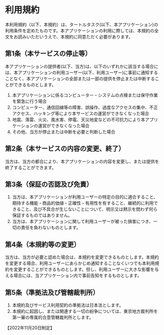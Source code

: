 # 利用規約
本利用規約（以下、本規約）は、タートルタスク(以下、本アプリケーション)の利用条件を定めたものです。本アプリケーションの利用に際しては、本規約の全文をお読みいただいうえで、本規約に同意ただく必要があります。

## 第1条（本サービスの停止等）

本アプリケーションの提供者(以下、当方)は、以下のいずれかに該当する場合には、本アプリケーションの利用ユーザー(以下、利用ユーザー)に事前に通知することなく、本アプリケーションの全部または一部の提供を停止または中断することができるものとします。

1. 本アプリケーションに係るコンピューター・システムの点検または保守作業を緊急に行う場合<br>
2. コンピューター、通信回線等の障害、誤操作、過度なアクセスの集中、不正アクセス、ハッキング等により本サービスの運営ができなくなった場合<br>
3. 地震、落雷、火災、風水害、停電、天災地変などの不可抗力により本アプリケーションの運営ができなくなった場合<br>
4. その他、当方が停止または中断を必要と判断した場合<br>

## 第2条（本サービスの内容の変更、終了）

当方は、当方の都合により、本アプリケーションの内容を変更し、または提供を終了することができます。

## 第3条（保証の否認及び免責）

1. 当方は、本アプリケーションが利用ユーザーの特定の目的に適合すること、期待する機能・商品的価値・正確性・有用性を有すること、継続的に利用できること、及び不具合が生じないことについて、明示又は黙示を問わず何ら保証するものではありません。<br>
2. 当方は、本アプリケーションに関して利用ユーザーが被った損害につき、一切の責任を負わないものとします。<br>

## 第4条（本規約等の変更）

当方は、当方が必要と認めた場合は、本規約を変更できるものとします。本規約を変更する場合、利用ユーザーにあらかじめ通知することなくいつでも本利用規約を変更することができるものとします。但し、利用ユーザーに大きな影響を与える場合には、当アプリケーション内で事前告知をするものとします。

## 第5条（準拠法及び管轄裁判所）

1. 本規約及びサービス利用契約の準拠法は日本法とします。<br>
2. 本規約に起因し、または関連する一切の紛争については、東京地方裁判所を第一審の専属的合意管轄裁判所とします。<br>

【2022年11月20日制定】

